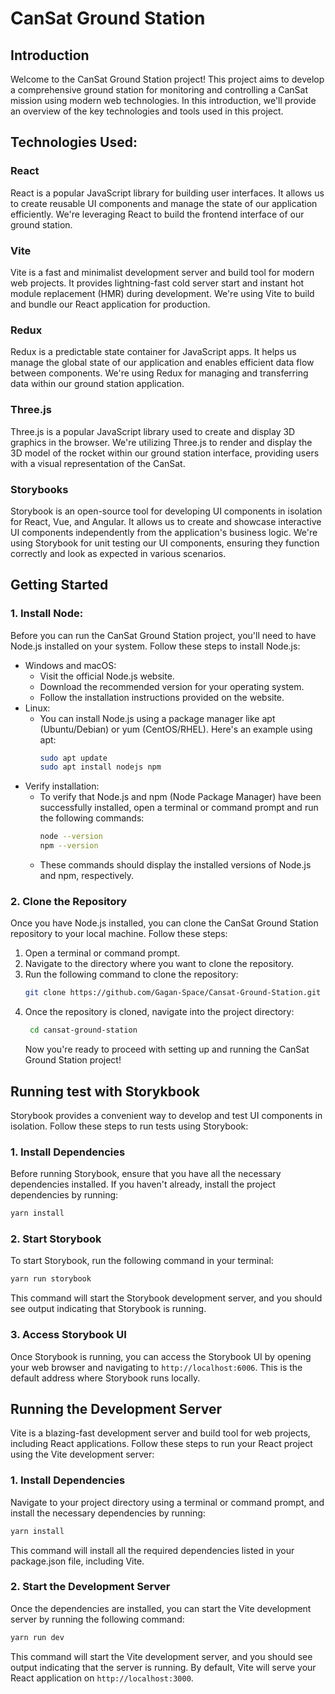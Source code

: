 # CanSat Ground Station

## Introduction

Welcome to the CanSat Ground Station project! This project aims to develop a comprehensive ground station for monitoring and controlling a CanSat mission using modern web technologies. In this introduction, we'll provide an overview of the key technologies and tools used in this project.

## Technologies Used:

### React

React is a popular JavaScript library for building user interfaces. It allows us to create reusable UI components and manage the state of our application efficiently. We're leveraging React to build the frontend interface of our ground station.

### Vite

Vite is a fast and minimalist development server and build tool for modern web projects. It provides lightning-fast cold server start and instant hot module replacement (HMR) during development. We're using Vite to build and bundle our React application for production.

### Redux

Redux is a predictable state container for JavaScript apps. It helps us manage the global state of our application and enables efficient data flow between components. We're using Redux for managing and transferring data within our ground station application.

### Three.js

Three.js is a popular JavaScript library used to create and display 3D graphics in the browser. We're utilizing Three.js to render and display the 3D model of the rocket within our ground station interface, providing users with a visual representation of the CanSat.

### Storybooks

Storybook is an open-source tool for developing UI components in isolation for React, Vue, and Angular. It allows us to create and showcase interactive UI components independently from the application's business logic. We're using Storybook for unit testing our UI components, ensuring they function correctly and look as expected in various scenarios.

## Getting Started

### 1. Install Node:

Before you can run the CanSat Ground Station project, you'll need to have Node.js installed on your system. Follow these steps to install Node.js:

- Windows and macOS:
  - Visit the official Node.js website.
  - Download the recommended version for your operating system.
  - Follow the installation instructions provided on the website.
- Linux:
  - You can install Node.js using a package manager like apt (Ubuntu/Debian) or yum (CentOS/RHEL). Here's an example using apt:
    ```bash
    sudo apt update
    sudo apt install nodejs npm
    ```
- Verify installation:
  - To verify that Node.js and npm (Node Package Manager) have been successfully installed, open a terminal or command prompt and run the following commands:
    ```bash
    node --version
    npm --version
    ```
  - These commands should display the installed versions of Node.js and npm, respectively.

### 2. Clone the Repository

Once you have Node.js installed, you can clone the CanSat Ground Station repository to your local machine. Follow these steps:

1. Open a terminal or command prompt.
2. Navigate to the directory where you want to clone the repository.
3. Run the following command to clone the repository:
   ```bash
   git clone https://github.com/Gagan-Space/Cansat-Ground-Station.git
   ```
4. Once the repository is cloned, navigate into the project directory:
   ```bash
    cd cansat-ground-station
   ```
   Now you're ready to proceed with setting up and running the CanSat Ground Station project!

## Running test with Storykbook

Storybook provides a convenient way to develop and test UI components in isolation. Follow these steps to run tests using Storybook:

### 1. Install Dependencies

Before running Storybook, ensure that you have all the necessary dependencies installed. If you haven't already, install the project dependencies by running:

```bash
yarn install
```

### 2. Start Storybook

To start Storybook, run the following command in your terminal:

```bash
yarn run storybook
```

This command will start the Storybook development server, and you should see output indicating that Storybook is running.

### 3. Access Storybook UI

Once Storybook is running, you can access the Storybook UI by opening your web browser and navigating to `http://localhost:6006`. This is the default address where Storybook runs locally.

## Running the Development Server

Vite is a blazing-fast development server and build tool for web projects, including React applications. Follow these steps to run your React project using the Vite development server:

### 1. Install Dependencies

Navigate to your project directory using a terminal or command prompt, and install the necessary dependencies by running:

```bash
yarn install
```
This command will install all the required dependencies listed in your package.json file, including Vite.

### 2. Start the Development Server
Once the dependencies are installed, you can start the Vite development server by running the following command:

```bash
yarn run dev
```
This command will start the Vite development server, and you should see output indicating that the server is running. By default, Vite will serve your React application on `http://localhost:3000`.